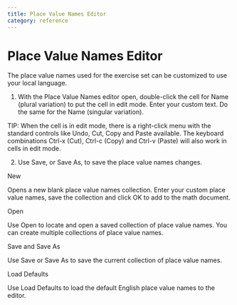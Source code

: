 ```yaml
---
title: Place Value Names Editor
category: reference
---
```


# Place Value Names Editor

The place value names used for the exercise set can be customized to use your local language.

1. With the Place Value Names editor open, double-click the cell for Name (plural variation) to put the cell in edit mode. Enter your custom text. Do the same for the Name (singular variation).

TIP: When the cell is in edit mode, there is a right-click menu with the standard controls like Undo, Cut, Copy and Paste available. The keyboard combinations Ctrl-x (Cut), Ctrl-c (Copy) and Ctrl-v (Paste) will also work in cells in edit mode.

2. Use Save, or Save As, to save the place value names changes.

New

Opens a new blank place value names collection. Enter your custom place value names, save the collection and click OK to add to the math document.

Open

Use Open to locate and open a saved collection of place value names. You can create multiple collections of place value names.

Save and Save As

Use Save or Save As to save the current collection of place value names.

Load Defaults

Use Load Defaults to load the default English place value names to the editor.
